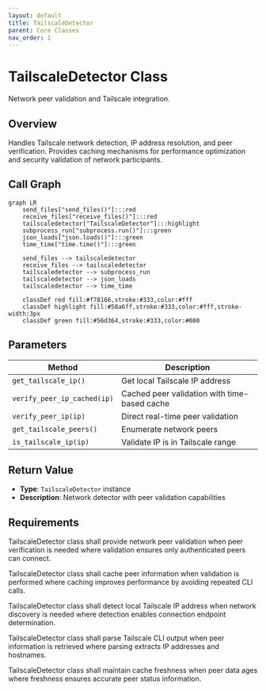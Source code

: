```yaml
---
layout: default
title: TailscaleDetector
parent: Core Classes
nav_order: 1
---
```


# TailscaleDetector Class

Network peer validation and Tailscale integration.

## Overview

Handles Tailscale network detection, IP address resolution, and peer verification. Provides caching mechanisms for performance optimization and security validation of network participants.

## Call Graph

```mermaid
graph LR
    send_files["send_files()"]:::red
    receive_files["receive_files()"]:::red
    tailscaledetector["TailscaleDetector"]:::highlight
    subprocess_run["subprocess.run()"]:::green
    json_loads["json.loads()"]:::green
    time_time["time.time()"]:::green

    send_files --> tailscaledetector
    receive_files --> tailscaledetector
    tailscaledetector --> subprocess_run
    tailscaledetector --> json_loads
    tailscaledetector --> time_time

    classDef red fill:#f78166,stroke:#333,color:#fff
    classDef highlight fill:#58a6ff,stroke:#333,color:#fff,stroke-width:3px
    classDef green fill:#56d364,stroke:#333,color:#000
```

## Parameters

| Method | Description |
|--------|-------------|
| `get_tailscale_ip()` | Get local Tailscale IP address |
| `verify_peer_ip_cached(ip)` | Cached peer validation with time-based cache |
| `verify_peer_ip(ip)` | Direct real-time peer validation |
| `get_tailscale_peers()` | Enumerate network peers |
| `is_tailscale_ip(ip)` | Validate IP is in Tailscale range |

## Return Value

- **Type**: `TailscaleDetector` instance
- **Description**: Network detector with peer validation capabilities

## Requirements

TailscaleDetector class shall provide network peer validation when peer verification is needed where validation ensures only authenticated peers can connect.

TailscaleDetector class shall cache peer information when validation is performed where caching improves performance by avoiding repeated CLI calls.

TailscaleDetector class shall detect local Tailscale IP address when network discovery is needed where detection enables connection endpoint determination.

TailscaleDetector class shall parse Tailscale CLI output when peer information is retrieved where parsing extracts IP addresses and hostnames.

TailscaleDetector class shall maintain cache freshness when peer data ages where freshness ensures accurate peer status information.

